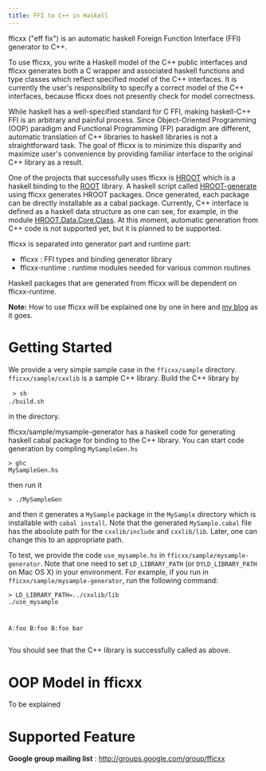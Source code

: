 ```yaml
---
title: FFI to C++ in Haskell 
---
```


fficxx ("eff fix") is an automatic haskell Foreign Function Interface (FFI) generator to C++. 

To use fficxx, you write a Haskell model of the C++ public interfaces and fficxx generates both a C wrapper and associated haskell functions and type classes which reflect specified model of the C++ interfaces. It is currently the user's responsibility to specify a correct model of the C++ interfaces, because fficxx does not presently check for model correctness. 

While haskell has a well-specified standard for C FFI, making haskell-C++ FFI is an arbitrary and painful process. Since Object-Oriented Programming (OOP) paradigm and Functional Programming (FP) paradigm are different, automatic translation of C++ libraries to haskell libraries is not a straightforward task. The goal of fficxx is to minimize this disparity and maximize user's convenience by providing familiar interface to the original C++ library as a result. 

One of the projects that successfully uses fficxx is [HROOT](http://ianwookim.org/HROOT) which is a haskell binding to the [ROOT](http://root.cern.ch) library. A haskell script called [HROOT-generate](http://github.com/wavewave/HROOT-generate) using fficxx generates HROOT packages. Once generated, each package can be directly installable as a cabal package. Currently, C++ interface is defined as a haskell data structure as one can see, for example, in the module [HROOT.Data.Core.Class](https://github.com/wavewave/HROOT-generate/blob/master/lib/HROOT/Data/Core/Class.hs). At this moment, automatic generation from C++ code is not supported yet, but it is planned to be supported. 

fficxx is separated into generator part and runtime part: 

* fficxx : FFI types and binding generator library
* fficxx-runtime : runtime modules needed for various common routines 

Haskell packages that are generated from fficxx will be dependent on fficxx-runtime. 


**Note:** How to use fficxx will be explained one by one in here and [my blog](http://ianwookim.org/blog) as it goes. 


Getting Started
===============

We provide a very simple sample case in the `fficxx/sample` directory. `fficxx/sample/cxxlib` is a sample C++ library. 
Build the C++ library by <pre> <code>> sh ./build.sh
</code> </pre>
in the directory. 

fficxx/sample/mysample-generator has a haskell code for generating haskell cabal package for binding to the C++ library. You can start code generation by compling `MySampleGen.hs` <pre><code>> ghc MySampleGen.hs 
</code></pre>
then run it <pre><code>> ./MySampleGen
</code></pre>
and then it generates a `MySample` package in the `MySample` directory which is installable with 
`cabal install`. Note that the generated `MySample.cabal` file has the absolute path for the `cxxlib/include` and `cxxlib/lib`. Later, one can change this to an appropriate path. 

To test, we provide the code `use_mysample.hs` in `fficxx/sample/mysample-generator`. Note that one need to set `LD_LIBRARY_PATH` (or `DYLD_LIBRARY_PATH` on Mac OS X) in your environment. For example, if you run in `fficxx/sample/mysample-generator`, run the following command: <pre><code>> LD_LIBRARY_PATH=../cxxlib/lib ./use_mysample 

A:foo
B:foo
B:foo
bar
</code></pre>
You should see that the C++ library is successfully called as above. 


OOP Model in fficxx
===================

To be explained 


Supported Feature
=================


**Google group mailing list** : <http://groups.google.com/group/fficxx>

